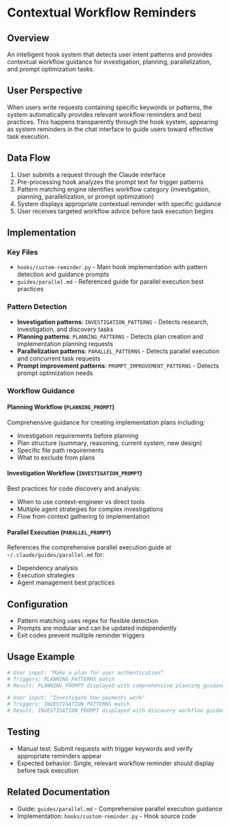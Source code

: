 # Contextual Workflow Reminders

## Overview
An intelligent hook system that detects user intent patterns and provides contextual workflow guidance for investigation, planning, parallelization, and prompt optimization tasks.

## User Perspective
When users write requests containing specific keywords or patterns, the system automatically provides relevant workflow reminders and best practices. This happens transparently through the hook system, appearing as system reminders in the chat interface to guide users toward effective task execution.

## Data Flow
1. User submits a request through the Claude interface
2. Pre-processing hook analyzes the prompt text for trigger patterns
3. Pattern matching engine identifies workflow category (investigation, planning, parallelization, or prompt optimization)
4. System displays appropriate contextual reminder with specific guidance
5. User receives targeted workflow advice before task execution begins

## Implementation

### Key Files
- `hooks/custom-reminder.py` - Main hook implementation with pattern detection and guidance prompts
- `guides/parallel.md` - Referenced guide for parallel execution best practices

### Pattern Detection
- **Investigation patterns**: `INVESTIGATION_PATTERNS` - Detects research, investigation, and discovery tasks
- **Planning patterns**: `PLANNING_PATTERNS` - Detects plan creation and implementation planning requests
- **Parallelization patterns**: `PARALLEL_PATTERNS` - Detects parallel execution and concurrent task requests
- **Prompt improvement patterns**: `PROMPT_IMPROVEMENT_PATTERNS` - Detects prompt optimization needs

### Workflow Guidance

#### Planning Workflow (`PLANNING_PROMPT`)
Comprehensive guidance for creating implementation plans including:
- Investigation requirements before planning
- Plan structure (summary, reasoning, current system, new design)
- Specific file path requirements
- What to exclude from plans

#### Investigation Workflow (`INVESTIGATION_PROMPT`)
Best practices for code discovery and analysis:
- When to use context-engineer vs direct tools
- Multiple agent strategies for complex investigations
- Flow from context gathering to implementation

#### Parallel Execution (`PARALLEL_PROMPT`)
References the comprehensive parallel execution guide at `~/.claude/guides/parallel.md` for:
- Dependency analysis
- Execution strategies
- Agent management best practices

## Configuration
- Pattern matching uses regex for flexible detection
- Prompts are modular and can be updated independently
- Exit codes prevent multiple reminder triggers

## Usage Example
```bash
# User input: "Make a plan for user authentication"
# Triggers: PLANNING_PATTERNS match
# Result: PLANNING_PROMPT displayed with comprehensive planning guidance

# User input: "Investigate how payments work"
# Triggers: INVESTIGATION_PATTERNS match
# Result: INVESTIGATION_PROMPT displayed with discovery workflow guidance
```

## Testing
- Manual test: Submit requests with trigger keywords and verify appropriate reminders appear
- Expected behavior: Single, relevant workflow reminder should display before task execution

## Related Documentation
- Guide: `guides/parallel.md` - Comprehensive parallel execution guidance
- Implementation: `hooks/custom-reminder.py` - Hook source code